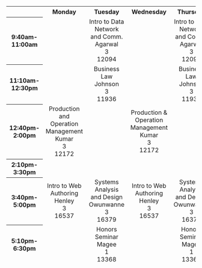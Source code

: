 <html>
  <table>
    <thead>
      <tr>
        <th scope="col"></th>
        <th scope="col">Monday</th>
        <th scope="col">Tuesday</th>
        <th scope="col">Wednesday</th>
        <th scope="col">Thursday</th>
        <th scope="col">Friday</th>
      </tr>
      <tr>
        <th scope="row" align="center">9:40am-11:00am</th>
        <td></td>
        <td align="center">Intro to Data Network and Comm.
          <br/> Agarwal
          <br/> 3
          <br/> 12094</td>
        <td></td>
        <td align="center">Intro to Data Network and Comm.
          <br/> Agarwal
          <br/> 3
          <br/> 12094</td>
      </tr>
      <tr>
        <th scope="row" align="center">11:10am-12:30pm</th>
        <td></td>
        <td align="center">Business Law
          <br/> Johnson
          <br/> 3
          <br/> 11936</td>
        <td></td>
        <td align="center">Business Law
          <br/> Johnson
          <br/> 3
          <br/> 11936</td>
      </tr>
      <tr>
        <th scope="row" align="center">12:40pm-2:00pm</th>
        <td align="center">Production and Operation Management
          <br/> Kumar
          <br/> 3
          <br/> 12172</td>
        <td></td>
        <td align="center">Production & Operation Management
          <br/> Kumar
          <br/> 3
          <br/> 12172</td>
        <td></td>
      </tr>
      <tr>
        <th scope="row" align="center">2:10pm-3:30pm</th>
      </tr>
      <tr>
        <th scope="row" align="center">3:40pm-5:00pm</th>
        <td align="center">Intro to Web Authoring
          <br/> Henley
          <br/> 3
          <br/> 16537</td>
        <td align="center">Systems Analysis and Design
          <br/> Owunwanne
          <br/> 3
          <br/> 16379</td>
        <td align="center">Intro to Web Authoring
          <br/> Henley
          <br/> 3
          <br/> 16537</td>
        <td align="center">Systems Analysis and Design
          <br/> Owunwanne
          <br/> 3
          <br/> 16379</td>
      </tr>
      <tr>
        <th scope="row" align="center">5:10pm-6:30pm</th>
        <td></td>
        <td align="center">Honors Seminar
          <br/> Magee
          <br/> 1
          <br/> 13368</td>
        <td></td>
        <td align="center">Honors Seminar
          <br/> Magee
          <br/> 1
          <br/> 13368</td>
      </tr>
    </thead>
  </table>

</html>
